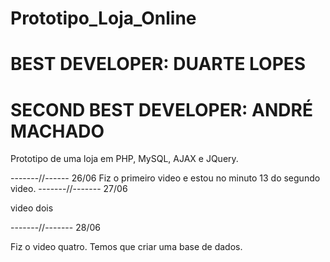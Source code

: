 # Prototipo_Loja_Online

# BEST DEVELOPER: DUARTE LOPES
# SECOND BEST DEVELOPER: ANDRÉ MACHADO

Prototipo de uma loja em PHP, MySQL, AJAX e JQuery.


-------//------ 26/06
Fiz o primeiro video e estou no minuto 13 do segundo video.
-------//------- 27/06

video dois

-------//------- 28/06

Fiz o video quatro.
Temos que criar uma base de dados.